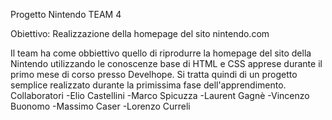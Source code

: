 

Progetto Nintendo TEAM 4

Obiettivo: Realizzazione della homepage del sito nintendo.com

Il team ha come obbiettivo quello di riprodurre la homepage del sito della Nintendo utilizzando le conoscenze base di HTML e CSS apprese durante il primo mese di corso presso Develhope. Si tratta quindi di un progetto semplice realizzato durante la primissima fase dell'apprendimento.
Collaboratori
-Elio Castellini
-Marco Spicuzza
-Laurent Gagnè
-Vincenzo Buonomo
-Massimo Caser
-Lorenzo Curreli



